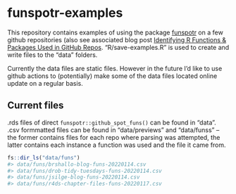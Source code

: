 
<!-- README.md is generated from README.Rmd. Please edit that file -->

# funspotr-examples

This repository contains examples of using the package
[funspotr](https://github.com/brshallo/funspotr) on a few github
repositories (also see associated blog post [Identifying R Functions &
Packages Used in GitHub
Repos](https://www.bryanshalloway.com/2022/01/18/identifying-r-functions-packages-used-in-github-repos/).
“R/save-examples.R” is used to create and write files to the “data”
folders.

Currently the data files are static files. However in the future I’d
like to use github actions to (potentially) make some of the data files
located online update on a regular basis.

## Current files

.rds files of direct `funspotr::github_spot_funs()` can be found in
“data”. .csv formmatted files can be found in “data/previews” and
“data/funss” – the former contains files for each repo where parsing was
attempted, the latter contains each instance a function was used and the
file it came from.

``` r
fs::dir_ls("data/funs")
#> data/funs/brshallo-blog-funs-20220114.csv
#> data/funs/drob-tidy-tuesdays-funs-20220114.csv
#> data/funs/jsilge-blog-funs-20220114.csv
#> data/funs/r4ds-chapter-files-funs-20220117.csv
```
